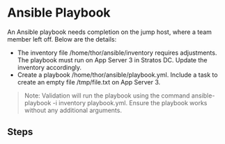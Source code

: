 # Ansible Playbook

An Ansible playbook needs completion on the jump host, where a team member left off. Below are the details:

- The inventory file /home/thor/ansible/inventory requires adjustments. The playbook must run on App Server 3 in Stratos DC. Update the inventory accordingly.
- Create a playbook /home/thor/ansible/playbook.yml. Include a task to create an empty file /tmp/file.txt on App Server 3.

> Note: Validation will run the playbook using the command ansible-playbook -i inventory playbook.yml. Ensure the playbook works without any additional arguments.

## Steps

